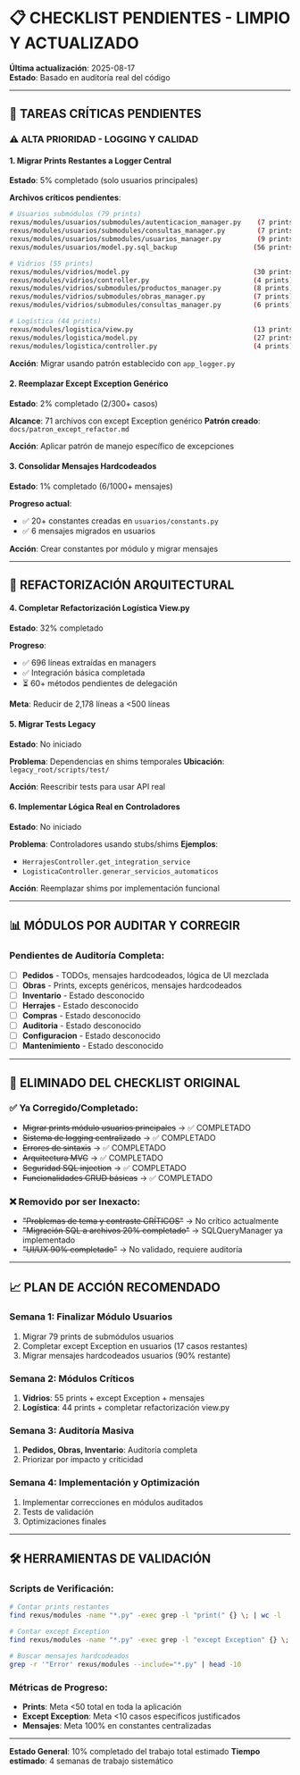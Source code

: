 # 📋 CHECKLIST PENDIENTES - LIMPIO Y ACTUALIZADO

**Última actualización**: 2025-08-17  
**Estado**: Basado en auditoría real del código

---

## 🎯 TAREAS CRÍTICAS PENDIENTES

### ⚠️ ALTA PRIORIDAD - LOGGING Y CALIDAD

#### 1. **Migrar Prints Restantes a Logger Central**
**Estado**: 5% completado (solo usuarios principales)

**Archivos críticos pendientes**:
```bash
# Usuarios submódulos (79 prints)
rexus/modules/usuarios/submodules/autenticacion_manager.py    (7 prints)
rexus/modules/usuarios/submodules/consultas_manager.py        (7 prints)  
rexus/modules/usuarios/submodules/usuarios_manager.py         (9 prints)
rexus/modules/usuarios/model.py.sql_backup                   (56 prints)

# Vidrios (55 prints)
rexus/modules/vidrios/model.py                               (30 prints)
rexus/modules/vidrios/controller.py                          (4 prints)
rexus/modules/vidrios/submodules/productos_manager.py        (8 prints)
rexus/modules/vidrios/submodules/obras_manager.py            (7 prints)
rexus/modules/vidrios/submodules/consultas_manager.py        (6 prints)

# Logística (44 prints)  
rexus/modules/logistica/view.py                              (13 prints)
rexus/modules/logistica/model.py                             (27 prints)
rexus/modules/logistica/controller.py                        (4 prints)
```

**Acción**: Migrar usando patrón establecido con `app_logger.py`

#### 2. **Reemplazar Except Exception Genérico**
**Estado**: 2% completado (2/300+ casos)

**Alcance**: 71 archivos con except Exception genérico
**Patrón creado**: `docs/patron_except_refactor.md`

**Acción**: Aplicar patrón de manejo específico de excepciones

#### 3. **Consolidar Mensajes Hardcodeados**
**Estado**: 1% completado (6/1000+ mensajes)

**Progreso actual**:
- ✅ 20+ constantes creadas en `usuarios/constants.py`
- ✅ 6 mensajes migrados en usuarios

**Acción**: Crear constantes por módulo y migrar mensajes

---

## 🔧 REFACTORIZACIÓN ARQUITECTURAL

#### 4. **Completar Refactorización Logística View.py**
**Estado**: 32% completado

**Progreso**:
- ✅ 696 líneas extraídas en managers
- ✅ Integración básica completada
- ⏳ 60+ métodos pendientes de delegación

**Meta**: Reducir de 2,178 líneas a <500 líneas

#### 5. **Migrar Tests Legacy**
**Estado**: No iniciado

**Problema**: Dependencias en shims temporales
**Ubicación**: `legacy_root/scripts/test/`

**Acción**: Reescribir tests para usar API real

#### 6. **Implementar Lógica Real en Controladores**
**Estado**: No iniciado

**Problema**: Controladores usando stubs/shims
**Ejemplos**:
- `HerrajesController.get_integration_service`
- `LogisticaController.generar_servicios_automaticos`

**Acción**: Reemplazar shims por implementación funcional

---

## 📊 MÓDULOS POR AUDITAR Y CORREGIR

### Pendientes de Auditoría Completa:
- [ ] **Pedidos** - TODOs, mensajes hardcodeados, lógica de UI mezclada
- [ ] **Obras** - Prints, excepts genéricos, mensajes hardcodeados  
- [ ] **Inventario** - Estado desconocido
- [ ] **Herrajes** - Estado desconocido
- [ ] **Compras** - Estado desconocido
- [ ] **Auditoria** - Estado desconocido
- [ ] **Configuracion** - Estado desconocido
- [ ] **Mantenimiento** - Estado desconocido

---

## 🚫 ELIMINADO DEL CHECKLIST ORIGINAL

### ✅ Ya Corregido/Completado:
- ~~Migrar prints módulo usuarios principales~~ → ✅ COMPLETADO
- ~~Sistema de logging centralizado~~ → ✅ COMPLETADO  
- ~~Errores de sintaxis~~ → ✅ COMPLETADO
- ~~Arquitectura MVC~~ → ✅ COMPLETADO
- ~~Seguridad SQL injection~~ → ✅ COMPLETADO
- ~~Funcionalidades CRUD básicas~~ → ✅ COMPLETADO

### ❌ Removido por ser Inexacto:
- ~~"Problemas de tema y contraste CRÍTICOS"~~ → No crítico actualmente
- ~~"Migración SQL a archivos 20% completado"~~ → SQLQueryManager ya implementado
- ~~"UI/UX 90% completado"~~ → No validado, requiere auditoría

---

## 📈 PLAN DE ACCIÓN RECOMENDADO

### Semana 1: Finalizar Módulo Usuarios
1. Migrar 79 prints de submódulos usuarios
2. Completar except Exception en usuarios (17 casos restantes)
3. Migrar mensajes hardcodeados usuarios (90% restante)

### Semana 2: Módulos Críticos  
1. **Vidrios**: 55 prints + except Exception + mensajes
2. **Logística**: 44 prints + completar refactorización view.py

### Semana 3: Auditoría Masiva
1. **Pedidos, Obras, Inventario**: Auditoría completa
2. Priorizar por impacto y criticidad

### Semana 4: Implementación y Optimización
1. Implementar correcciones en módulos auditados
2. Tests de validación  
3. Optimizaciones finales

---

## 🛠️ HERRAMIENTAS DE VALIDACIÓN

### Scripts de Verificación:
```bash
# Contar prints restantes
find rexus/modules -name "*.py" -exec grep -l "print(" {} \; | wc -l

# Contar except Exception
find rexus/modules -name "*.py" -exec grep -l "except Exception" {} \; | wc -l

# Buscar mensajes hardcodeados
grep -r '"Error' rexus/modules --include="*.py" | head -10
```

### Métricas de Progreso:
- **Prints**: Meta <50 total en toda la aplicación
- **Except Exception**: Meta <10 casos específicos justificados
- **Mensajes**: Meta 100% en constantes centralizadas

---

**Estado General**: 10% completado del trabajo total estimado
**Tiempo estimado**: 4 semanas de trabajo sistemático